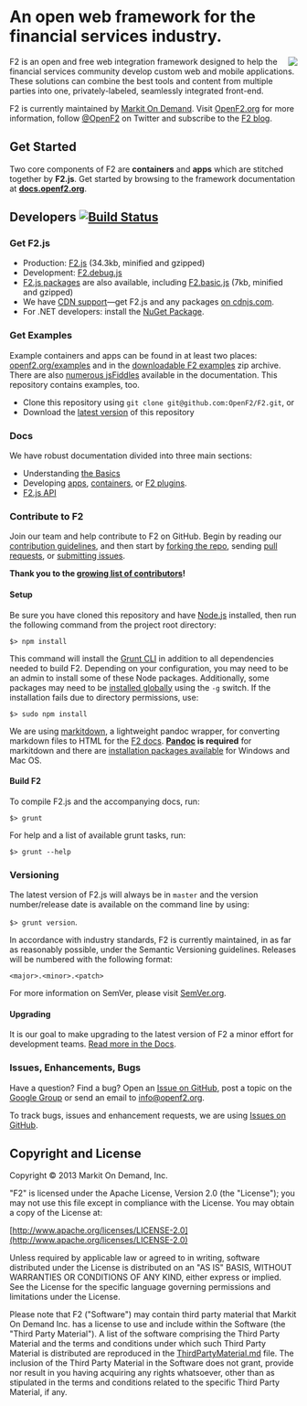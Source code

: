 # An open web framework for the financial services industry.

<img src="https://secure.gravatar.com/avatar/4a9321787652abeea63089c8fdf0face?s=125" align="right">

F2 is an open and free web integration framework designed to help the financial services community develop custom web and mobile applications. These solutions can combine the best tools and content from multiple parties into one, privately-labeled, seamlessly integrated front-end.

F2 is currently maintained by [Markit On Demand](http://www.markitondemand.com). Visit [OpenF2.org](http://www.openf2.org) for more information, follow [@OpenF2](http://twitter.com/OpenF2) on Twitter and subscribe to the [F2 blog](http://blog.openf2.org).

## Get Started

Two core components of F2 are **containers** and **apps** which are stitched together by **F2.js**. Get started by browsing to the framework documentation at [**docs.openf2.org**](http://docs.openf2.org).

## Developers [![Build Status](https://travis-ci.org/OpenF2/F2.png?branch=master)](https://travis-ci.org/OpenF2/F2)


### Get F2.js

* Production: [F2.js](https://raw.github.com/OpenF2/F2/master/F2.latest.js) (34.3kb, minified and gzipped)
* Development: [F2.debug.js](https://raw.github.com/OpenF2/F2/master/sdk/f2.debug.js)
* [F2.js packages](http://docs.openf2.org/f2js-sdk.html#packages) are also available, including [F2.basic.js](https://raw.github.com/OpenF2/F2/master/sdk/packages/f2.basic.min.js) (7kb, minified and gzipped)
* We have [CDN support](http://blog.openf2.org/2013/09/f2-now-on-cdnjs.html)&mdash;get F2.js and any packages [on cdnjs.com](http://cdnjs.com/libraries/F2/).
* For .NET developers: install the [NuGet Package](https://nuget.org/packages/F2/).

### Get Examples

Example containers and apps can be found in at least two places: [openf2.org/examples](http://www.openf2.org/examples) and in the [downloadable F2 examples](http://docs.openf2.org/F2-examples.zip) zip archive. There are also [numerous jsFiddles](http://docs.openf2.org/container-development.html#requesting-apps-on-demand) available in the documentation. This repository contains examples, too. 

* Clone this repository using `git clone git@github.com:OpenF2/F2.git`, or
* Download the [latest version](https://github.com/OpenF2/F2/zipball/master) of this repository

### Docs

We have robust documentation divided into three main sections:

* Understanding [the Basics](http://docs.openf2.org)
* Developing [apps](http://docs.openf2.org/app-development.html),  [containers](http://docs.openf2.org/container-development.html), or [F2 plugins](http://docs.openf2.org/extending-f2.html).
* [F2.js API](http://docs.openf2.org/sdk/classes/F2.html)


### Contribute to F2

Join our team and help contribute to F2 on GitHub. Begin by reading our [contribution guidelines](CONTRIBUTING.md), and then start by [forking the repo](https://github.com/OpenF2/F2/fork), sending [pull requests](https://help.github.com/articles/using-pull-requests), or [submitting issues](https://github.com/OpenF2/F2/issues).

**Thank you to the [growing list of contributors](https://github.com/OpenF2/F2/graphs/contributors)!**

#### Setup

Be sure you have cloned this repository and have [Node.js](http://nodejs.org/) installed, then run the following command from the project root directory:

`$> npm install`

This command will install the [Grunt CLI](http://gruntjs.com/getting-started#installing-the-cli) in addition to all dependencies needed to build F2. Depending on your configuration, you may need to be an admin to install some of these Node packages. Additionally, some packages may need to be [installed globally](http://blog.nodejs.org/2011/03/23/npm-1-0-global-vs-local-installation/) using the `-g` switch. If the installation fails due to directory permissions, use:

`$> sudo npm install`

We are using [markitdown](https://github.com/markitondemand/markitdown), a lightweight pandoc wrapper, for converting markdown files to HTML for the [F2 docs](http://docs.openf2.org). **[Pandoc](http://johnmacfarlane.net/pandoc/index.html) is required** for markitdown and there are [installation packages available](http://johnmacfarlane.net/pandoc/installing.html) for Windows and Mac OS.

#### Build F2

To compile F2.js and the accompanying docs, run:

`$> grunt`

For help and a list of available grunt tasks, run:

`$> grunt --help`

### Versioning

The latest version of F2.js will always be in `master` and the version number/release date is available on the command line by using:

`$> grunt version`.

In accordance with industry standards, F2 is currently maintained, in as far as reasonably possible, under the Semantic Versioning guidelines. Releases will be numbered with the following format:

`<major>.<minor>.<patch>`

For more information on SemVer, please visit [SemVer.org](http://semver.org/).

#### Upgrading

It is our goal to make upgrading to the latest version of F2 a minor effort for development teams. [Read more in the Docs](http://docs.openf2.org/f2js-sdk.html#upgrading).

### Issues, Enhancements, Bugs

Have a question? Find a bug? Open an [Issue on GitHub](https://github.com/OpenF2/F2/issues), post a topic on the [Google Group](https://groups.google.com/forum/#!forum/OpenF2) or send an email to <info@openf2.org>.

To track bugs, issues and enhancement requests, we are using [Issues on GitHub](https://github.com/OpenF2/F2/issues).

## Copyright and License

Copyright &copy; 2013 Markit On Demand, Inc.

"F2" is licensed under the Apache License, Version 2.0 (the "License"); you may not use this file except in compliance with the License. You may obtain a copy of the License at: 

[http://www.apache.org/licenses/LICENSE-2.0](http://www.apache.org/licenses/LICENSE-2.0)

Unless required by applicable law or agreed to in writing, software distributed under the License is distributed on an "AS IS" BASIS, WITHOUT WARRANTIES OR CONDITIONS OF ANY KIND, either express or implied.  See the License for the specific language governing permissions and limitations under the License.

Please note that F2 ("Software") may contain third party material that Markit On Demand Inc. has a license to use and include within the Software (the "Third Party Material").  A list of the software comprising the Third Party Material and the terms and conditions under which such Third Party Material is distributed are reproduced in the [ThirdPartyMaterial.md](ThirdPartyMaterial.md) file. The inclusion of the Third Party Material in the Software does not grant, provide nor result in you having acquiring any rights whatsoever, other than as stipulated in the terms and conditions related to the specific Third Party Material, if any. 

